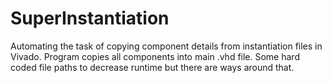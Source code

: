 # SuperInstantiation
Automating the task of copying component details from instantiation files in Vivado. Program copies all components into main .vhd file. Some hard coded file paths to decrease runtime but there are ways around that.
